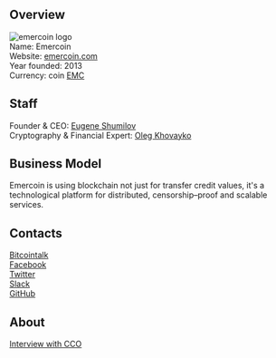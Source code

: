## Overview  
![emercoin logo](../projects/logo/emercoin.png)  
Name: Emercoin    
Website: [emercoin.com](https://emercoin.com/)  
Year founded: 2013    
Currency: coin [EMC](https://coinmarketcap.com/currencies/emercoin/)  
## Staff 
Founder & CEO: [Eugene Shumilov](../people/eugene_shumilov.md)  
Cryptography & Financial Expert: [Oleg Khovayko](../people/oleg_khovayko.md)
## Business Model
Emercoin is using blockchain not just for transfer credit values, it's a technological platform for 
distributed, censorship–proof and scalable services.
## Contacts
[Bitcointalk](https://bitcointalk.org/index.php?topic=362513.0)  
[Facebook](https://www.facebook.com/emercoin)  
[Twitter](https://twitter.com/EmerCoin_EMC)  
[Slack](https://emercoin-slack-invite.herokuapp.com/)  
[GitHub](https://github.com/Emercoin/)
## About 
[Interview with CCO](https://www.cryptocoinsnews.com/emercoin-leading-way-towards-decentralized-world-interview-jason-cassidy/)

